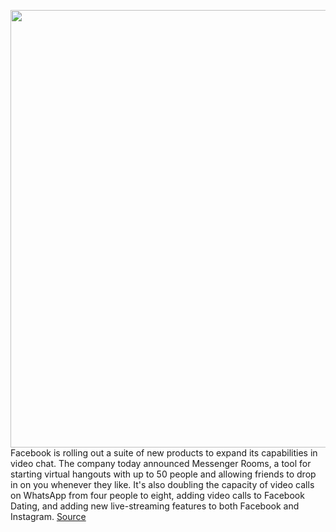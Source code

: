 <img src='https://cdn.vox-cdn.com/thumbor/VcZnuvyvwh7hjekWkZnnqM0K2zw=/0x0:6001x3784/1200x800/filters:focal(2521x1412:3481x2372)/cdn.vox-cdn.com/uploads/chorus_image/image/66703771/2._Messenger_Rooms_MAIN_Desktop.0.jpg' width='700px' /><br/>
Facebook is rolling out a suite of new products to expand its capabilities in video chat. The company today announced Messenger Rooms, a tool for starting virtual hangouts with up to 50 people and allowing friends to drop in on you whenever they like. It's also doubling the capacity of video calls on WhatsApp from four people to eight, adding video calls to Facebook Dating, and adding new live-streaming features to both Facebook and Instagram.
<a href='https://www.theverge.com/2020/4/24/21233468/facebook-messenger-rooms-live-instagram-live-igtv-video-chat'> Source <a/>